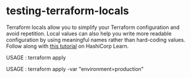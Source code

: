 # testing-terraform-locals

Terraform locals allow you to simplify your Terraform configuration and avoid
repetition. Local values can also help you write more readable configuration by
using meaningful names rather than hard-coding values. Follow along with [this
tutorial](https://learn.hashicorp.com/tutorials/terraform/locals?in=terraform/configuration-language) on HashiCorp Learn.

USAGE : terraform apply

USAGE : terraform apply -var "environment=production"
